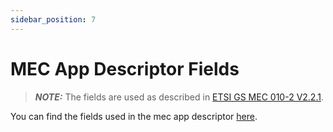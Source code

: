 ```yaml
---
sidebar_position: 7
---
```


# MEC App Descriptor Fields

> **_NOTE:_** The fields are used as described in [ETSI GS MEC 010-2 V2.2.1](https://www.etsi.org/deliver/etsi_gs/MEC/001_099/01002/02.02.01_60/gs_MEC01002v020201p.pdf).

You can find the fields used in the mec app descriptor [here](https://atnog.github.io/osm-mec/mec-app-descriptor-parameters).
